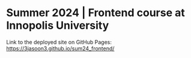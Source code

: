 # Summer 2024 | Frontend course at Innopolis University

Link to the deployed site on GitHub Pages: https://3jasoon3.github.io/sum24_frontend/

